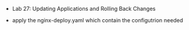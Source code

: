 - Lab 27: Updating Applications and Rolling Back Changes

- apply the nginx-deploy.yaml which contain the configutrion needed
